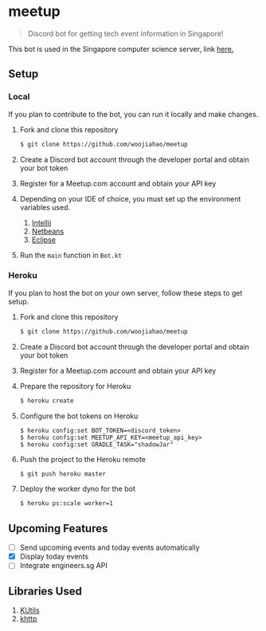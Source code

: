 # meetup
> Discord bot for getting tech event information in Singapore!

This bot is used in the Singapore computer science server, link [here.](https://discord.gg/RRZeV5A)

## Setup
### Local
If you plan to contribute to the bot, you can run it locally and make changes.

1. Fork and clone this repository

    ```bash
    $ git clone https://github.com/woojiahao/meetup
    ```

2. Create a Discord bot account through the developer portal and obtain your bot token
3. Register for a Meetup.com account and obtain your API key
4. Depending on your IDE of choice, you must set up the environment variables used.

    1. [Intellij](https://stackoverflow.com/questions/13748784/setting-up-and-using-environmental-variables-in-intellij-idea)
    2. [Netbeans](https://stackoverflow.com/questions/11823233/how-to-set-environment-variable-in-netbeans)
    3. [Eclipse](https://help.eclipse.org/mars/index.jsp?topic=%2Forg.eclipse.cdt.doc.user%2Ftasks%2Fcdt_t_run_env.htm)

5. Run the `main` function in `Bot.kt` 

### Heroku
If you plan to host the bot on your own server, follow these steps to get setup.

1. Fork and clone this repository

    ```bash
    $ git clone https://github.com/woojiahao/meetup
    ```

2. Create a Discord bot account through the developer portal and obtain your bot token
3. Register for a Meetup.com account and obtain your API key
4. Prepare the repository for Heroku

    ```bash
    $ heroku create
    ```

4. Configure the bot tokens on Heroku

    ```
    $ heroku config:set BOT_TOKEN=<discord_token>
    $ heroku config:set MEETUP_API_KEY=<meetup_api_key>
    $ heroku config:set GRADLE_TASK="shadowJar"
    ```

5. Push the project to the Heroku remote

    ```bash
    $ git push heroku master
    ```

6. Deploy the worker dyno for the bot

    ```bash
    $ heroku ps:scale worker=1
    ```
    
## Upcoming Features
* [ ] Send upcoming events and today events automatically
* [X] Display today events
* [ ] Integrate engineers.sg API

## Libraries Used
1. [KUtils](https://gitlab.com/Aberrantfox/KUtils)
2. [khttp](https://khttp.readthedocs.io/en/latest/)